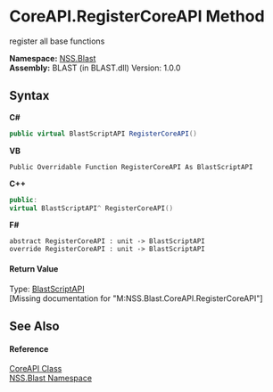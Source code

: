 # CoreAPI.RegisterCoreAPI Method 
 

register all base functions

**Namespace:**&nbsp;<a href="88b55311-4a89-0894-e27a-e157e443c7f7.md">NSS.Blast</a><br />**Assembly:**&nbsp;BLAST (in BLAST.dll) Version: 1.0.0

## Syntax

**C#**<br />
``` C#
public virtual BlastScriptAPI RegisterCoreAPI()
```

**VB**<br />
``` VB
Public Overridable Function RegisterCoreAPI As BlastScriptAPI
```

**C++**<br />
``` C++
public:
virtual BlastScriptAPI^ RegisterCoreAPI()
```

**F#**<br />
``` F#
abstract RegisterCoreAPI : unit -> BlastScriptAPI 
override RegisterCoreAPI : unit -> BlastScriptAPI 
```


#### Return Value
Type: <a href="e6f5a4bb-3337-aec4-3768-690bdad3c62b.md">BlastScriptAPI</a><br />\[Missing <returns> documentation for "M:NSS.Blast.CoreAPI.RegisterCoreAPI"\]

## See Also


#### Reference
<a href="7bedb79d-3cd2-aac6-6689-f4e89d124dce.md">CoreAPI Class</a><br /><a href="88b55311-4a89-0894-e27a-e157e443c7f7.md">NSS.Blast Namespace</a><br />